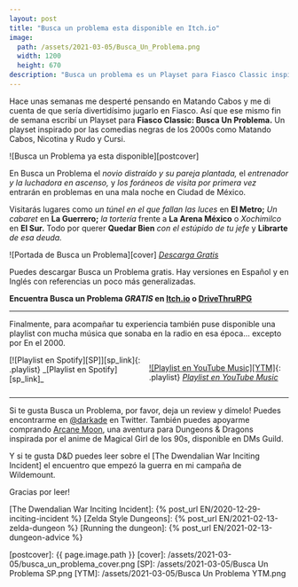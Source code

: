 ```yaml
---
layout: post
title: "Busca un problema esta disponible en Itch.io"
image:
  path: /assets/2021-03-05/Busca_Un_Problema.png
  width: 1200
  height: 670
description: "Busca un problema es un Playset para Fiasco Classic inspirado por las comedias negras mexicanas de los 2000s. Disponible gratis."
---
```


<!--INTRO-->
Hace unas semanas me desperté pensando en Matando Cabos y me di cuenta de que sería divertidísimo jugarlo en Fiasco. Así que ese mismo fin de semana escribí un Playset para **Fiasco Classic: Busca Un Problema.** Un playset inspirado por las comedias negras de los 2000s como Matando Cabos, Nicotina y Rudo y Cursi.

![Busca un Problema ya esta disponible][postcover]

<!--more-->

<!--ABSTRACT-->

En Busca un Problema el _novio distraído y su pareja plantada,_ el _entrenador y la luchadora en ascenso,_ y _los foráneos de visita por primera vez_ entrarán en problemas en una mala noche en Ciudad de México.

Visitarás lugares como _un túnel en el que fallan las luces_ en **El Metro;** _Un cabaret_ en **La Guerrero;** _la tortería_ frente a **La Arena México** o _Xochimilco_ en **El Sur.** Todo por querer **Quedar Bien** _con el estúpido de tu jefe_ y **Librarte** _de esa deuda._

![Portada de Busca un Problema][cover]
_[Descarga Gratis][Itch.io]_

Puedes descargar Busca un Problema gratis. Hay versiones en Español y en Inglés con referencias un poco más generalizadas.

**Encuentra Busca un Problema _GRATIS_ en [Itch.io] o [DriveThruRPG]**

---

Finalmente, para acompañar tu experiencia también puse disponible una playlist con mucha música que sonaba en la radio en esa época... excepto por En el 2000.

<div class="playlists">
[![Playlist en Spotify][SP]][sp_link]{: .playlist}
_[Playlist en Spotify][sp_link]_

[![Playlist en YouTube Music][YTM]][ytm_link]{: .playlist}
_[Playlist en YouTube Music][ytm_link]_
</div>

---

<!--OUTRO-->

Si te gusta Busca un Problema, por favor, deja un review y dímelo! Puedes encontrarme en [@darkade] en Twitter. También puedes apoyarme comprando [Arcane Moon], una aventura para Dungeons & Dragons inspirada por el anime de Magical Girl de los 90s, disponible en DMs Guild.

Y si te gusta D&D puedes leer sobre el [The Dwendalian War Inciting Incident] el encuentro que empezó la guerra en mi campaña de Wildemount.

Gracias por leer!
<!--Custom CSS-->

<style>

  .playlists {
    display: grid;
    grid-template-columns: 1fr 1fr;
  }

  .playlist {
    max-width: 80%;
  }
</style>

<!--Internal-Links-->
[The Dwendalian War Inciting Incident]: {% post_url EN/2020-12-29-inciting-incident %}
[Zelda Style Dungeons]: {% post_url EN/2021-02-13-zelda-dungeon %}
[Running the dungeon]: {% post_url EN/2021-02-13-dungeon-advice %}

<!--Self Promo-->
[@darkade]: https://twitter.com/darkade
[#WarlockPixieland]: https://twitter.com/search?q=(%23warlockpixieland)&f=live
[Arcane Moon]: https://bit.ly/ArcaneMoon
[Busca Un Problema]: https://bit.ly/BuscaUnProblema
<!--Images-->

[postcover]: {{ page.image.path }}
[cover]: /assets/2021-03-05/busca_un_problema_cover.png
[SP]: /assets/2021-03-05/Busca Un Problema SP.png
[YTM]: /assets/2021-03-05/Busca Un Problema YTM.png
<!--Credits-->


<!--External-Links-->
[Itch.io]: https://bit.ly/BuscaUnProblema
[DriveThruRPG]: https://bit.ly/BuscaUnProblemaDTRPG
[sp_link]: https://bit.ly/BuscaUnProblemaSP
[ytm_link]: https://bit.ly/BuscaUnProblemaYTM
